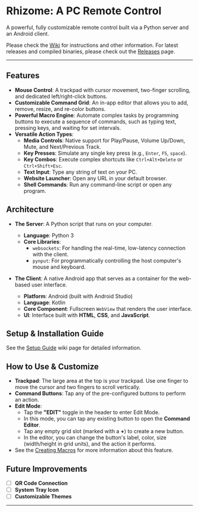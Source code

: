 # Rhizome: A PC Remote Control

A powerful, fully customizable remote control built via a Python server and an Android client. 

Please check the [Wiki](https://github.com/Sid-352/Rhizome/wiki) for instructions and other information. For latest releases and compiled binaries, please check out the [Releases](https://github.com/Sid-352/Rhizome/releases) page.

---

## Features

-   **Mouse Control**: A trackpad with cursor movement, two-finger scrolling, and dedicated left/right-click buttons.
-   **Customizable Command Grid**: An in-app editor that allows you to add, remove, resize, and re-color buttons.
-   **Powerful Macro Engine**: Automate complex tasks by programming buttons to execute a sequence of commands, such as typing text, pressing keys, and waiting for set intervals.
-   **Versatile Action Types**:
    -   **Media Controls**: Native support for Play/Pause, Volume Up/Down, Mute, and Next/Previous Track.
    -   **Key Presses**: Simulate any single key press (e.g., `Enter`, `F5`, `space`).
    -   **Key Combos**: Execute complex shortcuts like `Ctrl+Alt+Delete` or `Ctrl+Shift+Esc`.
    -   **Text Input**: Type any string of text on your PC.
    -   **Website Launcher**: Open any URL in your default browser.
    -   **Shell Commands**: Run any command-line script or open any program.

## Architecture

-   **The Server**: A Python script that runs on your computer.
    -   **Language**: Python 3
    -   **Core Libraries**:
        -   `websockets`: For handling the real-time, low-latency connection with the client.
        -   `pynput`: For programmatically controlling the host computer's mouse and keyboard.

-   **The Client**: A native Android app that serves as a container for the web-based user interface.
    -   **Platform**: Android (built with Android Studio)
    -   **Language**: Kotlin
    -   **Core Component**: Fullscreen `WebView` that renders the user interface.
    -   **UI**: Interface built with **HTML**, **CSS**, and **JavaScript**.

## Setup & Installation Guide

See the [Setup Guide](https://github.com/Sid-352/Rhizome/wiki/Setup%E2%80%90Guide) wiki page for detailed information.

## How to Use & Customize

-   **Trackpad**: The large area at the top is your trackpad. Use one finger to move the cursor and two fingers to scroll vertically.
-   **Command Buttons**: Tap any of the pre-configured buttons to perform an action.
-   **Edit Mode**:
    -   Tap the **"EDIT"** toggle in the header to enter Edit Mode.
    -   In this mode, you can tap any existing button to open the **Command Editor**.
    -   Tap any empty grid slot (marked with a **+**) to create a new button.
    -   In the editor, you can change the button's label, color, size (width/height in grid units), and the action it performs.
- See the [Creating Macros](https://github.com/Sid-352/Rhizome/wiki/Creating%E2%80%90Macros) for more information about this feature.

## Future Improvements

-   [ ] **QR Code Connection**
-   [ ] **System Tray Icon**
-   [ ] **Customizable Themes**
---
